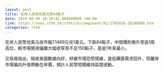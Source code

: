 ```yaml
---
layout: post
title: 在岸人民幣兌美元跌84點子
date: 2024-08-06 18:39:02.000000000 +08:00
link: https://news.rthk.hk/rthk/ch/component/k2/1765016-20240806.htm
categories: rthk
---
```


在岸人民幣兌美元收市報7.1469元兌1美元，下跌84點子，中間價則微升至逾1周高位，較市場預測偏離大幅收窄至不足150點子，是逾1年來最小。

交易員指出，隔夜美國數據向好，紓緩市場恐慌情緒，逢低購匯需求回升，但離岸市場偏向升值帶動在岸價，預計人民幣短期維持區間波動。
